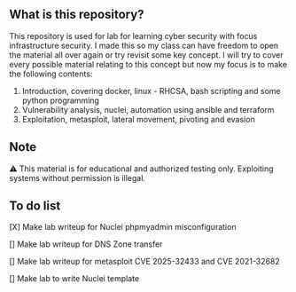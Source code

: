 ## What is this repository?
This repository is used for lab for learning cyber security with focus infrastructure security. I made this so my class can have freedom to open the material all over again or try revisit some key concept.
I will try to cover every possible material relating to this concept but now my focus is to make the following contents:

1. Introduction, covering docker, linux - RHCSA, bash scripting and some python programming
2. Vulnerability analysis, nuclei, automation using ansible and terraform
3. Exploitation, metasploit, lateral movement, pivoting and evasion

## Note
⚠️ This material is for educational and authorized testing only. Exploiting systems without permission is illegal.

## To do list
[X] Make lab writeup for Nuclei phpmyadmin misconfiguration

[] Make lab writeup for DNS Zone transfer

[] Make lab writeup for metasploit CVE 2025-32433 and CVE 2021-32682

[] Make lab to write Nuclei template
